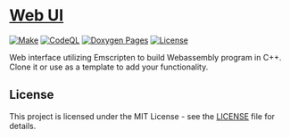# [Web UI](https://milosz275.github.io/web-ui/demo)

[![Make](https://github.com/milosz275/web-ui/actions/workflows/makefile.yml/badge.svg)](https://github.com/milosz275/web-ui/actions/workflows/makefile.yml)
[![CodeQL](https://github.com/milosz275/web-ui/actions/workflows/codeql.yml/badge.svg)](https://github.com/milosz275/web-ui/actions/workflows/codeql.yml)
[![Doxygen Pages](https://github.com/milosz275/web-ui/actions/workflows/doxygen-pages.yml/badge.svg)](https://github.com/milosz275/web-ui/actions/workflows/doxygen-pages.yml)
[![License](https://img.shields.io/github/license/milosz275/web-ui)](/LICENSE)

Web interface utilizing Emscripten to build Webassembly program in C++. Clone it or use as a template to add your functionality.

## License

This project is licensed under the MIT License - see the [LICENSE](https://github.com/milosz275/web-ui/blob/main/LICENSE) file for details.
